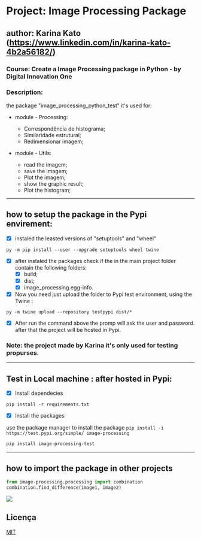 # Project: Image Processing Package
## author: Karina Kato (https://www.linkedin.com/in/karina-kato-4b2a56182/)
### Course: Create a Image Processing package in Python - by Digital Innovation One

### Description:
the package "image_processing_python_test" it's used for:

- module - Processing:
  - Correspondência de histograma;
  - Similaridade estrutural;
  - Redimensionar imagem;

- module - Utils:
  - read the imagem;
  - save the imagem;
  - Plot the imagem;
  - show the graphic result;
  - Plot the histogram;
---------------------------------------------
## how to setup the package in the Pypi envirement:

- [x] instaled the leasted versions of  "setuptools" and "wheel"

```
py -m pip install --user --upgrade setuptools wheel twine
```

- [x] after instaled the packages check if the in the main project folder contain the following folders:
  - [x] build;
  - [x] dist;
  - [x] image_processing.egg-info.

- [x] Now you need just upload the folder to Pypi test environment, using the Twine :

```
py -m twine upload --repository testpypi dist/*
```

- [x] After run the command above the promp will ask the user and password. after that the project will be hosted in Pypi.

### Note: the project made by Karina it's only used for testing propurses.
----------------------------------------------------
## Test in Local machine : after hosted in Pypi:

- [x] Install dependecies
```
pip install -r requirements.txt
```

- [x] Install the packages 

use the package manager to install the package ```pip install -i https://test.pypi.org/simple/ image-processing ```

```bash
pip install image-processing-test
```
-------------------------------------------------
## how to import the package in other projects 

```python
from image-processing.processing import combination
combination.find_difference(image1, image2)
```
<img width="auto" src="https://github.com/HenriqueMAP/image-processing-package/blob/master/image-processing-test.png?raw=true">


## Licença
[MIT](https://choosealicense.com/licenses/mit/)
